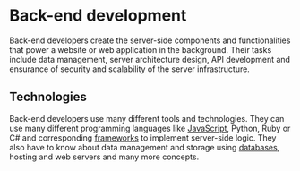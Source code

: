# Back-end development

Back-end developers create the server-side components and functionalities that power a website or web application in the background. Their tasks include data management, server architecture design, API development and ensurance of security and scalability of the server infrastructure.

## Technologies

Back-end developers use many different tools and technologies. They can use many different programming languages like [JavaScript](javascript.md), Python, Ruby or C# and corresponding [frameworks](frameworks.md) to implement server-side logic. They also have to know about data management and storage using [databases](databases.md), hosting and web servers and many more concepts.